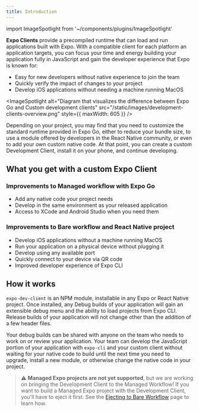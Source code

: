 ```yaml
---
title: Introduction
---
```


import ImageSpotlight from '~/components/plugins/ImageSpotlight'

**Expo Clients** provide a precompiled runtime that can load and run applications built with Expo. With a compatible client for each platform an application targets, you can focus your time and energy building your application fully in JavaScript and gain the developer experience that Expo is known for:
- Easy for new developers without native experience to join the team
- Quickly verify the impact of changes to your project
- Develop iOS applications without needing a machine running MacOS

<ImageSpotlight alt="Diagram that visualizes the difference between Expo Go and Custom development clients" src="/static/images/development-clients-overview.png" style={{ maxWidth: 605 }} />

Depending on your project, you may find that you need to customize the standard runtime provided in Expo Go, either to reduce your bundle size, to use a module offered by developers in the React Native community, or even to add your own custom native code. At that point, you can create a custom Development Client, install it on your phone, and continue developing.

## What you get with a custom Expo Client

### Improvements to Managed workflow with Expo Go

- Add any native code your project needs
- Develop in the same environment as your released application
- Access to XCode and Android Studio when you need them 

### Improvements to Bare workflow and React Native project

- Develop iOS applications without a machine running MacOS
- Run your application on a physical device without plugging it 
- Develop using any available port
- Quickly connect to your device via QR code
- Improved developer experience of Expo CLI

## How it works

`expo-dev-client` is an NPM module, installable in any Expo or React Native project. Once installed, any Debug builds of your application will gain an extensible debug menu and the ability to load projects from Expo CLI. Release builds of your application will not change other than the addition of a few header files.

Your debug builds can be shared with anyone on the team who needs to work on or review your application.  Your team can develop the JavaScript portion of your application with `expo-cli` and your custom client without waiting for your native code to build until the next time you need to upgrade, install a new module, or otherwise change the native code in your project.


> ⚠️ **Managed Expo projects are not yet supported**, but we are working on bringing the Development Client to the Managed Workflow! If you want to build a Managed Expo project with the Development Client, you'll have to eject it first. See the [Ejecting to Bare Workflow](../workflow/customizing.md) page to learn how.
